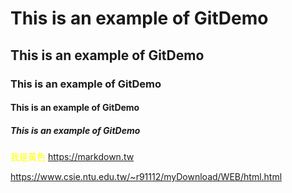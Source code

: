 # This is an example of GitDemo
## This is an example of GitDemo
### This is an example of GitDemo
#### This is an example of GitDemo
##### This is an example of GitDemo
<font color=yellow>我是黃色</font>
<https://markdown.tw>

<https://www.csie.ntu.edu.tw/~r91112/myDownload/WEB/html.html>

